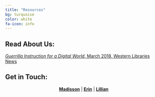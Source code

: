 ```yaml
---
title: "Resources"
bg: turquoise
color: white
fa-icon: info
---
```

## Read About Us:

[*Guerrilla Instruction for a Digital World*, March 2018, Western Libraries News](https://www.lib.uwo.ca/news/2018/guerrilla_instruction_for_a_digital_world.html)

## Get in Touch:

<p style="text-align: center;">
<strong> <a href ="https://twitter.com/MaddieGoldhawk">Madisson</a></strong> | <strong><a href ="https://twitter.com/erniee_jo">Erin</a></strong> | <strong> <a href="https://twitter.com/lilyrglg">Lillian</a> </strong></p>
